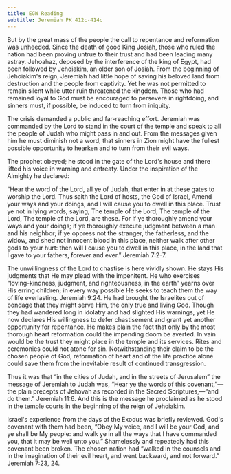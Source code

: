 ```yaml
---
title: EGW Reading
subtitle: Jeremiah PK 412c-414c
---
```


But by the great mass of the people the call to repentance and reformation was unheeded. Since the death of good King Josiah, those who ruled the nation had been proving untrue to their trust and had been leading many astray. Jehoahaz, deposed by the interference of the king of Egypt, had been followed by Jehoiakim, an older son of Josiah. From the beginning of Jehoiakim's reign, Jeremiah had little hope of saving his beloved land from destruction and the people from captivity. Yet he was not permitted to remain silent while utter ruin threatened the kingdom. Those who had remained loyal to God must be encouraged to persevere in rightdoing, and sinners must, if possible, be induced to turn from iniquity.

The crisis demanded a public and far-reaching effort. Jeremiah was commanded by the Lord to stand in the court of the temple and speak to all the people of Judah who might pass in and out. From the messages given him he must diminish not a word, that sinners in Zion might have the fullest possible opportunity to hearken and to turn from their evil ways.

The prophet obeyed; he stood in the gate of the Lord's house and there lifted his voice in warning and entreaty. Under the inspiration of the Almighty he declared:

“Hear the word of the Lord, all ye of Judah, that enter in at these gates to worship the Lord. Thus saith the Lord of hosts, the God of Israel, Amend your ways and your doings, and I will cause you to dwell in this place. Trust ye not in lying words, saying, The temple of the Lord, The temple of the Lord, The temple of the Lord, are these. For if ye thoroughly amend your ways and your doings; if ye thoroughly execute judgment between a man and his neighbor; if ye oppress not the stranger, the fatherless, and the widow, and shed not innocent blood in this place, neither walk after other gods to your hurt: then will I cause you to dwell in this place, in the land that I gave to your fathers, forever and ever.” Jeremiah 7:2-7.

The unwillingness of the Lord to chastise is here vividly shown. He stays His judgments that He may plead with the impenitent. He who exercises “loving-kindness, judgment, and righteousness, in the earth” yearns over His erring children; in every way possible He seeks to teach them the way of life everlasting. Jeremiah 9:24. He had brought the Israelites out of bondage that they might serve Him, the only true and living God. Though they had wandered long in idolatry and had slighted His warnings, yet He now declares His willingness to defer chastisement and grant yet another opportunity for repentance. He makes plain the fact that only by the most thorough heart reformation could the impending doom be averted. In vain would be the trust they might place in the temple and its services. Rites and ceremonies could not atone for sin. Notwithstanding their claim to be the chosen people of God, reformation of heart and of the life practice alone could save them from the inevitable result of continued transgression.

Thus it was that “in the cities of Judah, and in the streets of Jerusalem” the message of Jeremiah to Judah was, “Hear ye the words of this covenant,”—the plain precepts of Jehovah as recorded in the Sacred Scriptures,—“and do them.” Jeremiah 11:6. And this is the message he proclaimed as he stood in the temple courts in the beginning of the reign of Jehoiakim.

Israel's experience from the days of the Exodus was briefly reviewed. God's covenant with them had been, “Obey My voice, and I will be your God, and ye shall be My people: and walk ye in all the ways that I have commanded you, that it may be well unto you.” Shamelessly and repeatedly had this covenant been broken. The chosen nation had “walked in the counsels and in the imagination of their evil heart, and went backward, and not forward.” Jeremiah 7:23, 24.